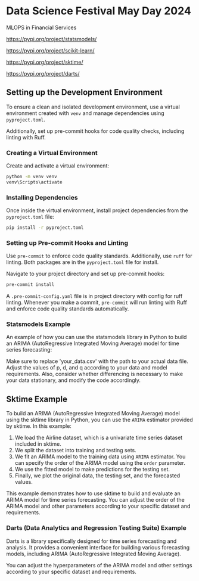 # Data Science Festival May Day 2024

MLOPS in Financial Services

https://pypi.org/project/statsmodels/

https://pypi.org/project/scikit-learn/

https://pypi.org/project/sktime/

https://pypi.org/project/darts/

## Setting up the Development Environment

To ensure a clean and isolated development environment, use a 
virtual environment created with `venv` and manage dependencies using 
`pyproject.toml`. 

Additionally, set up pre-commit hooks for code quality checks, 
including linting with Ruff.

### Creating a Virtual Environment

Create and activate a virtual environment:
```bash
python -m venv venv
venv\Scripts\activate
```

### Installing Dependencies

Once inside the virtual environment, install project dependencies from the `pyproject.toml` file:
```bash
pip install -r pyproject.toml
```

### Setting up Pre-commit Hooks and Linting

Use `pre-commit` to enforce code quality standards. 
Additionally, use `ruff` for linting. 
Both packages are in the `pyproject.toml` file for install.

Navigate to your project directory and set up pre-commit hooks:
```bash
pre-commit install
```

A `.pre-commit-config.yaml` file is in project directory with config for 
ruff linting. Whenever you make a commit, `pre-commit` will run linting 
with Ruff and enforce code quality standards automatically.

### Statsmodels Example

An example of how you can use the statsmodels library in Python to 
build an ARIMA (AutoRegressive Integrated Moving Average) model for 
time series forecasting:
 
Make sure to replace 'your_data.csv' with the path to your actual data file. 
Adjust the values of p, d, and q according to your data and model requirements.
Also, consider whether differencing is necessary to make your data stationary,
and modify the code accordingly.

## Sktime Example

To build an ARIMA (AutoRegressive Integrated Moving Average) model using the 
sktime library in Python, you can use the `ARIMA` estimator provided by sktime.
In this example:

1. We load the Airline dataset, which is a univariate time series dataset included in sktime.
2. We split the dataset into training and testing sets.
3. We fit an ARIMA model to the training data using `ARIMA` estimator. You can specify the order of the ARIMA model using the `order` parameter.
4. We use the fitted model to make predictions for the testing set.
5. Finally, we plot the original data, the testing set, and the forecasted values.

This example demonstrates how to use sktime to build and evaluate an ARIMA 
model for time series forecasting. You can adjust the order of the ARIMA model
and other parameters according to your specific dataset and requirements.

### Darts (Data Analytics and Regression Testing Suite) Example

Darts is a library specifically designed for time series forecasting and 
analysis. It provides a convenient interface for building various 
forecasting models, including ARIMA (AutoRegressive Integrated Moving Average). 

You can adjust the hyperparameters of the ARIMA model and other settings 
according to your specific dataset and requirements.